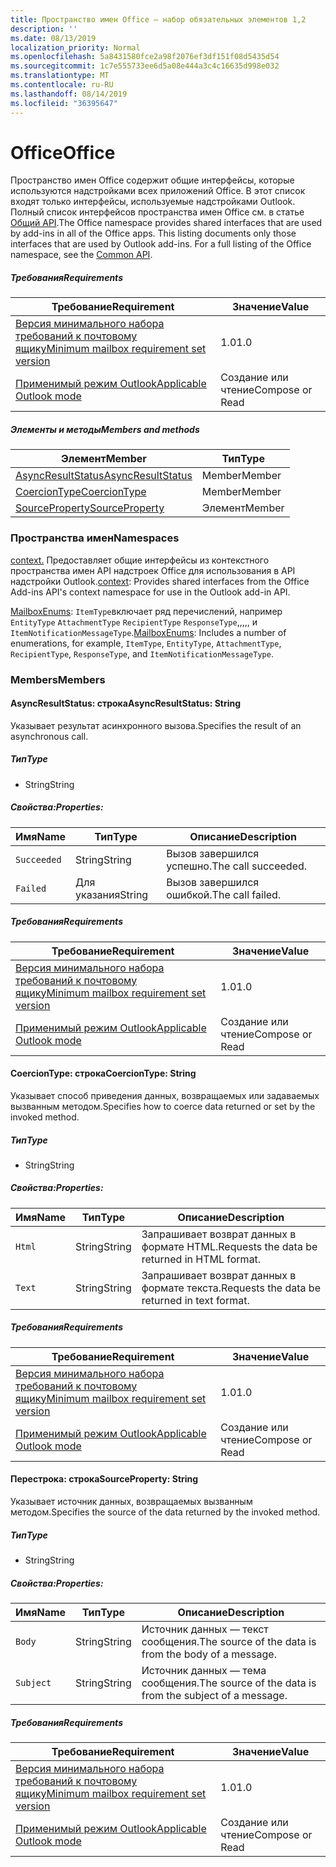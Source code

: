 ```yaml
---
title: Пространство имен Office — набор обязательных элементов 1,2
description: ''
ms.date: 08/13/2019
localization_priority: Normal
ms.openlocfilehash: 5a8431580fce2a98f2076ef3df151f08d5435d54
ms.sourcegitcommit: 1c7e555733ee6d5a08e444a3c4c16635d998e032
ms.translationtype: MT
ms.contentlocale: ru-RU
ms.lasthandoff: 08/14/2019
ms.locfileid: "36395647"
---
```

# <a name="office"></a><span data-ttu-id="419b0-102">Office</span><span class="sxs-lookup"><span data-stu-id="419b0-102">Office</span></span>

<span data-ttu-id="419b0-p101">Пространство имен Office содержит общие интерфейсы, которые используются надстройками всех приложений Office. В этот список входят только интерфейсы, используемые надстройками Outlook. Полный список интерфейсов пространства имен Office см. в статье [Общий API](/javascript/api/office).</span><span class="sxs-lookup"><span data-stu-id="419b0-p101">The Office namespace provides shared interfaces that are used by add-ins in all of the Office apps. This listing documents only those interfaces that are used by Outlook add-ins. For a full listing of the Office namespace, see the [Common API](/javascript/api/office).</span></span>

##### <a name="requirements"></a><span data-ttu-id="419b0-105">Требования</span><span class="sxs-lookup"><span data-stu-id="419b0-105">Requirements</span></span>

|<span data-ttu-id="419b0-106">Требование</span><span class="sxs-lookup"><span data-stu-id="419b0-106">Requirement</span></span>| <span data-ttu-id="419b0-107">Значение</span><span class="sxs-lookup"><span data-stu-id="419b0-107">Value</span></span>|
|---|---|
|[<span data-ttu-id="419b0-108">Версия минимального набора требований к почтовому ящику</span><span class="sxs-lookup"><span data-stu-id="419b0-108">Minimum mailbox requirement set version</span></span>](/office/dev/add-ins/reference/requirement-sets/outlook-api-requirement-sets)| <span data-ttu-id="419b0-109">1.0</span><span class="sxs-lookup"><span data-stu-id="419b0-109">1.0</span></span>|
|[<span data-ttu-id="419b0-110">Применимый режим Outlook</span><span class="sxs-lookup"><span data-stu-id="419b0-110">Applicable Outlook mode</span></span>](/outlook/add-ins/#extension-points)| <span data-ttu-id="419b0-111">Создание или чтение</span><span class="sxs-lookup"><span data-stu-id="419b0-111">Compose or Read</span></span>|

##### <a name="members-and-methods"></a><span data-ttu-id="419b0-112">Элементы и методы</span><span class="sxs-lookup"><span data-stu-id="419b0-112">Members and methods</span></span>

| <span data-ttu-id="419b0-113">Элемент</span><span class="sxs-lookup"><span data-stu-id="419b0-113">Member</span></span> | <span data-ttu-id="419b0-114">Тип</span><span class="sxs-lookup"><span data-stu-id="419b0-114">Type</span></span> |
|--------|------|
| [<span data-ttu-id="419b0-115">AsyncResultStatus</span><span class="sxs-lookup"><span data-stu-id="419b0-115">AsyncResultStatus</span></span>](#asyncresultstatus-string) | <span data-ttu-id="419b0-116">Member</span><span class="sxs-lookup"><span data-stu-id="419b0-116">Member</span></span> |
| [<span data-ttu-id="419b0-117">CoercionType</span><span class="sxs-lookup"><span data-stu-id="419b0-117">CoercionType</span></span>](#coerciontype-string) | <span data-ttu-id="419b0-118">Member</span><span class="sxs-lookup"><span data-stu-id="419b0-118">Member</span></span> |
| [<span data-ttu-id="419b0-119">SourceProperty</span><span class="sxs-lookup"><span data-stu-id="419b0-119">SourceProperty</span></span>](#sourceproperty-string) | <span data-ttu-id="419b0-120">Элемент</span><span class="sxs-lookup"><span data-stu-id="419b0-120">Member</span></span> |

### <a name="namespaces"></a><span data-ttu-id="419b0-121">Пространства имен</span><span class="sxs-lookup"><span data-stu-id="419b0-121">Namespaces</span></span>

<span data-ttu-id="419b0-122">[context.](office.context.md) Предоставляет общие интерфейсы из контекстного пространства имен API надстроек Office для использования в API надстройки Outlook.</span><span class="sxs-lookup"><span data-stu-id="419b0-122">[context](office.context.md): Provides shared interfaces from the Office Add-ins API's context namespace for use in the Outlook add-in API.</span></span>

<span data-ttu-id="419b0-123">[MailboxEnums](/javascript/api/outlook/office.mailboxenums.attachmenttype?view=outlook-js-1.2): `ItemType`включает ряд перечислений, например `EntityType` `AttachmentType` `RecipientType` `ResponseType`,,,,, и `ItemNotificationMessageType`.</span><span class="sxs-lookup"><span data-stu-id="419b0-123">[MailboxEnums](/javascript/api/outlook/office.mailboxenums.attachmenttype?view=outlook-js-1.2): Includes a number of enumerations, for example, `ItemType`, `EntityType`, `AttachmentType`, `RecipientType`, `ResponseType`, and `ItemNotificationMessageType`.</span></span>

### <a name="members"></a><span data-ttu-id="419b0-124">Members</span><span class="sxs-lookup"><span data-stu-id="419b0-124">Members</span></span>

#### <a name="asyncresultstatus-string"></a><span data-ttu-id="419b0-125">AsyncResultStatus: строка</span><span class="sxs-lookup"><span data-stu-id="419b0-125">AsyncResultStatus: String</span></span>

<span data-ttu-id="419b0-126">Указывает результат асинхронного вызова.</span><span class="sxs-lookup"><span data-stu-id="419b0-126">Specifies the result of an asynchronous call.</span></span>

##### <a name="type"></a><span data-ttu-id="419b0-127">Тип</span><span class="sxs-lookup"><span data-stu-id="419b0-127">Type</span></span>

*   <span data-ttu-id="419b0-128">String</span><span class="sxs-lookup"><span data-stu-id="419b0-128">String</span></span>

##### <a name="properties"></a><span data-ttu-id="419b0-129">Свойства:</span><span class="sxs-lookup"><span data-stu-id="419b0-129">Properties:</span></span>

|<span data-ttu-id="419b0-130">Имя</span><span class="sxs-lookup"><span data-stu-id="419b0-130">Name</span></span>| <span data-ttu-id="419b0-131">Тип</span><span class="sxs-lookup"><span data-stu-id="419b0-131">Type</span></span>| <span data-ttu-id="419b0-132">Описание</span><span class="sxs-lookup"><span data-stu-id="419b0-132">Description</span></span>|
|---|---|---|
|`Succeeded`| <span data-ttu-id="419b0-133">String</span><span class="sxs-lookup"><span data-stu-id="419b0-133">String</span></span>|<span data-ttu-id="419b0-134">Вызов завершился успешно.</span><span class="sxs-lookup"><span data-stu-id="419b0-134">The call succeeded.</span></span>|
|`Failed`| <span data-ttu-id="419b0-135">Для указания</span><span class="sxs-lookup"><span data-stu-id="419b0-135">String</span></span>|<span data-ttu-id="419b0-136">Вызов завершился ошибкой.</span><span class="sxs-lookup"><span data-stu-id="419b0-136">The call failed.</span></span>|

##### <a name="requirements"></a><span data-ttu-id="419b0-137">Требования</span><span class="sxs-lookup"><span data-stu-id="419b0-137">Requirements</span></span>

|<span data-ttu-id="419b0-138">Требование</span><span class="sxs-lookup"><span data-stu-id="419b0-138">Requirement</span></span>| <span data-ttu-id="419b0-139">Значение</span><span class="sxs-lookup"><span data-stu-id="419b0-139">Value</span></span>|
|---|---|
|[<span data-ttu-id="419b0-140">Версия минимального набора требований к почтовому ящику</span><span class="sxs-lookup"><span data-stu-id="419b0-140">Minimum mailbox requirement set version</span></span>](/office/dev/add-ins/reference/requirement-sets/outlook-api-requirement-sets)| <span data-ttu-id="419b0-141">1.0</span><span class="sxs-lookup"><span data-stu-id="419b0-141">1.0</span></span>|
|[<span data-ttu-id="419b0-142">Применимый режим Outlook</span><span class="sxs-lookup"><span data-stu-id="419b0-142">Applicable Outlook mode</span></span>](/outlook/add-ins/#extension-points)| <span data-ttu-id="419b0-143">Создание или чтение</span><span class="sxs-lookup"><span data-stu-id="419b0-143">Compose or Read</span></span>|

#### <a name="coerciontype-string"></a><span data-ttu-id="419b0-144">CoercionType: строка</span><span class="sxs-lookup"><span data-stu-id="419b0-144">CoercionType: String</span></span>

<span data-ttu-id="419b0-145">Указывает способ приведения данных, возвращаемых или задаваемых вызванным методом.</span><span class="sxs-lookup"><span data-stu-id="419b0-145">Specifies how to coerce data returned or set by the invoked method.</span></span>

##### <a name="type"></a><span data-ttu-id="419b0-146">Тип</span><span class="sxs-lookup"><span data-stu-id="419b0-146">Type</span></span>

*   <span data-ttu-id="419b0-147">String</span><span class="sxs-lookup"><span data-stu-id="419b0-147">String</span></span>

##### <a name="properties"></a><span data-ttu-id="419b0-148">Свойства:</span><span class="sxs-lookup"><span data-stu-id="419b0-148">Properties:</span></span>

|<span data-ttu-id="419b0-149">Имя</span><span class="sxs-lookup"><span data-stu-id="419b0-149">Name</span></span>| <span data-ttu-id="419b0-150">Тип</span><span class="sxs-lookup"><span data-stu-id="419b0-150">Type</span></span>| <span data-ttu-id="419b0-151">Описание</span><span class="sxs-lookup"><span data-stu-id="419b0-151">Description</span></span>|
|---|---|---|
|`Html`| <span data-ttu-id="419b0-152">String</span><span class="sxs-lookup"><span data-stu-id="419b0-152">String</span></span>|<span data-ttu-id="419b0-153">Запрашивает возврат данных в формате HTML.</span><span class="sxs-lookup"><span data-stu-id="419b0-153">Requests the data be returned in HTML format.</span></span>|
|`Text`| <span data-ttu-id="419b0-154">String</span><span class="sxs-lookup"><span data-stu-id="419b0-154">String</span></span>|<span data-ttu-id="419b0-155">Запрашивает возврат данных в формате текста.</span><span class="sxs-lookup"><span data-stu-id="419b0-155">Requests the data be returned in text format.</span></span>|

##### <a name="requirements"></a><span data-ttu-id="419b0-156">Требования</span><span class="sxs-lookup"><span data-stu-id="419b0-156">Requirements</span></span>

|<span data-ttu-id="419b0-157">Требование</span><span class="sxs-lookup"><span data-stu-id="419b0-157">Requirement</span></span>| <span data-ttu-id="419b0-158">Значение</span><span class="sxs-lookup"><span data-stu-id="419b0-158">Value</span></span>|
|---|---|
|[<span data-ttu-id="419b0-159">Версия минимального набора требований к почтовому ящику</span><span class="sxs-lookup"><span data-stu-id="419b0-159">Minimum mailbox requirement set version</span></span>](/office/dev/add-ins/reference/requirement-sets/outlook-api-requirement-sets)| <span data-ttu-id="419b0-160">1.0</span><span class="sxs-lookup"><span data-stu-id="419b0-160">1.0</span></span>|
|[<span data-ttu-id="419b0-161">Применимый режим Outlook</span><span class="sxs-lookup"><span data-stu-id="419b0-161">Applicable Outlook mode</span></span>](/outlook/add-ins/#extension-points)| <span data-ttu-id="419b0-162">Создание или чтение</span><span class="sxs-lookup"><span data-stu-id="419b0-162">Compose or Read</span></span>|

#### <a name="sourceproperty-string"></a><span data-ttu-id="419b0-163">Перестрока: строка</span><span class="sxs-lookup"><span data-stu-id="419b0-163">SourceProperty: String</span></span>

<span data-ttu-id="419b0-164">Указывает источник данных, возвращаемых вызванным методом.</span><span class="sxs-lookup"><span data-stu-id="419b0-164">Specifies the source of the data returned by the invoked method.</span></span>

##### <a name="type"></a><span data-ttu-id="419b0-165">Тип</span><span class="sxs-lookup"><span data-stu-id="419b0-165">Type</span></span>

*   <span data-ttu-id="419b0-166">String</span><span class="sxs-lookup"><span data-stu-id="419b0-166">String</span></span>

##### <a name="properties"></a><span data-ttu-id="419b0-167">Свойства:</span><span class="sxs-lookup"><span data-stu-id="419b0-167">Properties:</span></span>

|<span data-ttu-id="419b0-168">Имя</span><span class="sxs-lookup"><span data-stu-id="419b0-168">Name</span></span>| <span data-ttu-id="419b0-169">Тип</span><span class="sxs-lookup"><span data-stu-id="419b0-169">Type</span></span>| <span data-ttu-id="419b0-170">Описание</span><span class="sxs-lookup"><span data-stu-id="419b0-170">Description</span></span>|
|---|---|---|
|`Body`| <span data-ttu-id="419b0-171">String</span><span class="sxs-lookup"><span data-stu-id="419b0-171">String</span></span>|<span data-ttu-id="419b0-172">Источник данных — текст сообщения.</span><span class="sxs-lookup"><span data-stu-id="419b0-172">The source of the data is from the body of a message.</span></span>|
|`Subject`| <span data-ttu-id="419b0-173">String</span><span class="sxs-lookup"><span data-stu-id="419b0-173">String</span></span>|<span data-ttu-id="419b0-174">Источник данных — тема сообщения.</span><span class="sxs-lookup"><span data-stu-id="419b0-174">The source of the data is from the subject of a message.</span></span>|

##### <a name="requirements"></a><span data-ttu-id="419b0-175">Требования</span><span class="sxs-lookup"><span data-stu-id="419b0-175">Requirements</span></span>

|<span data-ttu-id="419b0-176">Требование</span><span class="sxs-lookup"><span data-stu-id="419b0-176">Requirement</span></span>| <span data-ttu-id="419b0-177">Значение</span><span class="sxs-lookup"><span data-stu-id="419b0-177">Value</span></span>|
|---|---|
|[<span data-ttu-id="419b0-178">Версия минимального набора требований к почтовому ящику</span><span class="sxs-lookup"><span data-stu-id="419b0-178">Minimum mailbox requirement set version</span></span>](/office/dev/add-ins/reference/requirement-sets/outlook-api-requirement-sets)| <span data-ttu-id="419b0-179">1.0</span><span class="sxs-lookup"><span data-stu-id="419b0-179">1.0</span></span>|
|[<span data-ttu-id="419b0-180">Применимый режим Outlook</span><span class="sxs-lookup"><span data-stu-id="419b0-180">Applicable Outlook mode</span></span>](/outlook/add-ins/#extension-points)| <span data-ttu-id="419b0-181">Создание или чтение</span><span class="sxs-lookup"><span data-stu-id="419b0-181">Compose or Read</span></span>|
